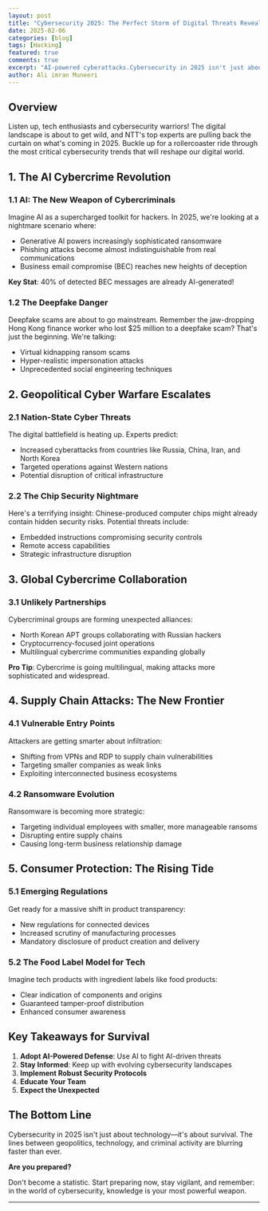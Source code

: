 ```yaml
---
layout: post
title: "Cybersecurity 2025: The Perfect Storm of Digital Threats Revealed"
date: 2025-02-06
categories: [blog]
tags: [Hacking]
featured: true
comments: true
excerpt: "AI-powered cyberattacks.Cybersecurity in 2025 isn't just about technology—it's about survival."
author: Ali imran Muneeri
---
```


## Overview

Listen up, tech enthusiasts and cybersecurity warriors! The digital landscape is about to get wild, and NTT's top experts are pulling back the curtain on what's coming in 2025. Buckle up for a rollercoaster ride through the most critical cybersecurity trends that will reshape our digital world.

## 1. The AI Cybercrime Revolution

### 1.1 AI: The New Weapon of Cybercriminals

Imagine AI as a supercharged toolkit for hackers. In 2025, we're looking at a nightmare scenario where:

- Generative AI powers increasingly sophisticated ransomware
- Phishing attacks become almost indistinguishable from real communications
- Business email compromise (BEC) reaches new heights of deception

**Key Stat**: 40% of detected BEC messages are already AI-generated!

### 1.2 The Deepfake Danger

Deepfake scams are about to go mainstream. Remember the jaw-dropping Hong Kong finance worker who lost $25 million to a deepfake scam? That's just the beginning. We're talking:

- Virtual kidnapping ransom scams
- Hyper-realistic impersonation attacks
- Unprecedented social engineering techniques

## 2. Geopolitical Cyber Warfare Escalates

### 2.1 Nation-State Cyber Threats

The digital battlefield is heating up. Experts predict:

- Increased cyberattacks from countries like Russia, China, Iran, and North Korea
- Targeted operations against Western nations
- Potential disruption of critical infrastructure

### 2.2 The Chip Security Nightmare

Here's a terrifying insight: Chinese-produced computer chips might already contain hidden security risks. Potential threats include:

- Embedded instructions compromising security controls
- Remote access capabilities
- Strategic infrastructure disruption

## 3. Global Cybercrime Collaboration

### 3.1 Unlikely Partnerships

Cybercriminal groups are forming unexpected alliances:

- North Korean APT groups collaborating with Russian hackers
- Cryptocurrency-focused joint operations
- Multilingual cybercrime communities expanding globally

**Pro Tip**: Cybercrime is going multilingual, making attacks more sophisticated and widespread.

## 4. Supply Chain Attacks: The New Frontier

### 4.1 Vulnerable Entry Points

Attackers are getting smarter about infiltration:

- Shifting from VPNs and RDP to supply chain vulnerabilities
- Targeting smaller companies as weak links
- Exploiting interconnected business ecosystems

### 4.2 Ransomware Evolution

Ransomware is becoming more strategic:

- Targeting individual employees with smaller, more manageable ransoms
- Disrupting entire supply chains
- Causing long-term business relationship damage

## 5. Consumer Protection: The Rising Tide

### 5.1 Emerging Regulations

Get ready for a massive shift in product transparency:

- New regulations for connected devices
- Increased scrutiny of manufacturing processes
- Mandatory disclosure of product creation and delivery

### 5.2 The Food Label Model for Tech

Imagine tech products with ingredient labels like food products:

- Clear indication of components and origins
- Guaranteed tamper-proof distribution
- Enhanced consumer awareness

## Key Takeaways for Survival

1. **Adopt AI-Powered Defense**: Use AI to fight AI-driven threats
2. **Stay Informed**: Keep up with evolving cybersecurity landscapes
3. **Implement Robust Security Protocols**
4. **Educate Your Team**
5. **Expect the Unexpected**

## The Bottom Line

Cybersecurity in 2025 isn't just about technology—it's about survival. The lines between geopolitics, technology, and criminal activity are blurring faster than ever.

**Are you prepared?**

Don't become a statistic. Start preparing now, stay vigilant, and remember: in the world of cybersecurity, knowledge is your most powerful weapon.

---

